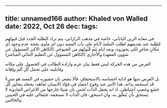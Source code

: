 
---
title: unnamed166
author: Khaled von Walled
date: 2022, Oct 26
dec:
tags:
---

في معابد الزين الياباني، خاصة في مذهب الرازاني، يتم ترك الطلبة الجدد قبل قبولهم كطلبة عند تقديمهم لطلب التتلمذ لأيامٍ على باب المعبد دون اي مأوى بحجة عدم وجود أي مكانٍ شاغرٍ لكي يحوزوه، وبعد ايام يَتم قُبُولهم من الجيوجي (الكاهن الاكبر المسؤول عن شؤون المعهد)
والأجاري (الكاهن المسؤول عن التعليم الثنائي المباشر)

الغرض من هذه الحركة ليس فقط بيان عزم وارادة الطالب في الحصول على مكانه وقابليته على تحمل كُلِ ألمِ وإهانة


بل الغرض منها هو اذابة احساسه بالاستحقاق، فألا يَشعر بان حضوره في المعبد هو شيءٌ قَد استحقه بِذاته، هذا الامر عند وقوع اعتقادٍ في فؤاد الانسان تجاهه، يجعله يتجاوز كُل جَشَعِ وغضبٍ أعتباطيٍ، اذ انه يجعل الذات تُحس بان شيئا خارجها من الاغراض المادوية لا يَستحق بأن يُتعلق به، وان استحق، فان الذات لا تستحقه، فتتعالى عليه في الحينين والحالتين.


